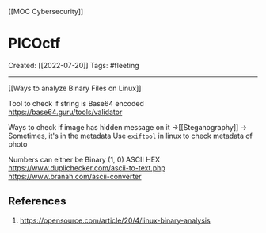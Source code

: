 [[MOC Cybersecurity]]

# PICOctf
Created:  [[2022-07-20]]
Tags: #fleeting 

---
[[Ways to analyze Binary Files on Linux]]


Tool to check if string is Base64 encoded 
https://base64.guru/tools/validator


Ways to check if image has hidden message on it
->[[Steganography]]
-> Sometimes, it's in the metadata 
    Use `exiftool` in linux to check metadata of photo

Numbers can either be
Binary (1, 0)
ASCII 
HEX 
https://www.duplichecker.com/ascii-to-text.php
https://www.branah.com/ascii-converter




## References
1. https://opensource.com/article/20/4/linux-binary-analysis